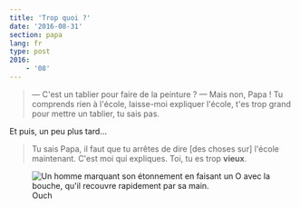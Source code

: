 ```yaml
---
title: 'Trop quoi ?'
date: '2016-08-31'
section: papa
lang: fr
type: post
2016:
    - '08'
---
```


> — C'est un tablier pour faire de la peinture ?
> — Mais non, Papa ! Tu comprends rien à l'école, laisse-moi expliquer l'école, t'es trop grand pour mettre un tablier, tu sais pas.

Et puis, un peu plus tard…

<!-- more -->

> Tu sais Papa, il faut que tu arrêtes de dire [des choses sur] l'école maintenant. C'est moi qui expliques. Toi, tu es trop **vieux**.

<figure>
  <img src="/papa/2016/08/trop-quoi/ouch.gif" alt="Un homme marquant son étonnement en faisant un O avec la bouche, qu'il recouvre rapidement par sa main."/>
  <figcaption>Ouch</figcaption>
</figure>
